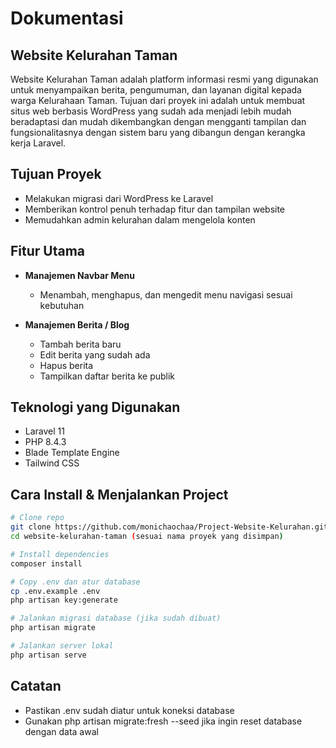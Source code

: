 # Dokumentasi

## Website Kelurahan Taman

Website Kelurahan Taman adalah platform informasi resmi yang digunakan untuk menyampaikan berita, pengumuman, dan layanan digital kepada warga Kelurahaan Taman. Tujuan dari proyek ini adalah untuk membuat situs web berbasis WordPress yang sudah ada menjadi lebih mudah beradaptasi dan mudah dikembangkan dengan mengganti tampilan dan fungsionalitasnya dengan sistem baru yang dibangun dengan kerangka kerja Laravel.

## Tujuan Proyek

- Melakukan migrasi dari WordPress ke Laravel
- Memberikan kontrol penuh terhadap fitur dan tampilan website
- Memudahkan admin kelurahan dalam mengelola konten

## Fitur Utama

- **Manajemen Navbar Menu**
  - Menambah, menghapus, dan mengedit menu navigasi sesuai kebutuhan

- **Manajemen Berita / Blog**
  - Tambah berita baru
  - Edit berita yang sudah ada
  - Hapus berita
  - Tampilkan daftar berita ke publik

## Teknologi yang Digunakan

- Laravel 11
- PHP 8.4.3
- Blade Template Engine
- Tailwind CSS

## Cara Install & Menjalankan Project

```bash
# Clone repo
git clone https://github.com/monichaochaa/Project-Website-Kelurahan.git
cd website-kelurahan-taman (sesuai nama proyek yang disimpan)

# Install dependencies
composer install

# Copy .env dan atur database
cp .env.example .env
php artisan key:generate

# Jalankan migrasi database (jika sudah dibuat)
php artisan migrate

# Jalankan server lokal
php artisan serve
```
## Catatan

- Pastikan .env sudah diatur untuk koneksi database
- Gunakan php artisan migrate:fresh --seed jika ingin reset database dengan data awal


